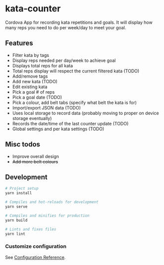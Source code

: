# kata-counter

Cordova App for recording kata repetitions and goals. It will display how many reps you need to do per week/day to meet your goal.

## Features

- Filter kata by tags
- Display reps needed per day/week to achieve goal
- Displays total reps for all kata 
- Total reps display will respect the current filtered kata (TODO)
- Add/remove tags
- Add new kata (TODO)
- Edit existing kata
- Pick a goal # of reps
- Pick a goal date (TODO)
- Pick a colour, add belt tabs (specify what belt the kata is for)
- Import/export JSON data (TODO)
- Uses local storage to record data (probably moving to proper on device storage eventually)
- Records the date/time of the last counter update (TODO)
- Global settings and per kata settings (TODO)

## Misc todos

- Improve overall design
- ~~Add more belt colours~~

## Development

```bash
# Project setup
yarn install

# Compiles and hot-reloads for development
yarn serve

# Compiles and minifies for production
yarn build

# Lints and fixes files
yarn lint
```

### Customize configuration

See [Configuration Reference](https://cli.vuejs.org/config/).
